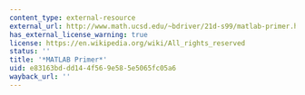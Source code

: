 ```yaml
---
content_type: external-resource
external_url: http://www.math.ucsd.edu/~bdriver/21d-s99/matlab-primer.html
has_external_license_warning: true
license: https://en.wikipedia.org/wiki/All_rights_reserved
status: ''
title: '*MATLAB Primer*'
uid: e83163bd-dd14-4f56-9e58-5e5065fc05a6
wayback_url: ''
---
```

